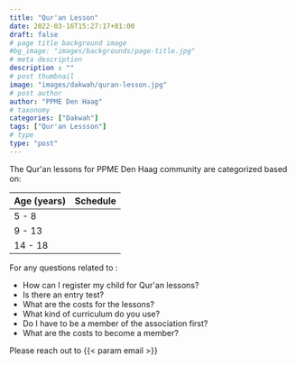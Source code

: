 ```yaml
---
title: "Qur'an Lesson"
date: 2022-03-16T15:27:17+01:00
draft: false
# page title background image
#bg_image: "images/backgrounds/page-title.jpg"
# meta description
description : ""
# post thumbnail
image: "images/dakwah/quran-lesson.jpg"
# post author
author: "PPME Den Haag"
# taxonomy
categories: ["Dakwah"]
tags: ["Qur'an Lessson"]
# type
type: "post"
---
```


The Qur'an lessons for PPME Den Haag community are categorized based on:

 
| Age (years) | Schedule |
|-------------|----------|
| 5 - 8       |          |
| 9 - 13      |          |
| 14 - 18     |          |          
 

For any questions related to :
* How can I register my child for Qur'an lessons?
* Is there an entry test?
* What are the costs for the lessons?
* What kind of curriculum do you use?
* Do I have to be a member of the association first?
* What are the costs to become a member?

 Please reach out to {{< param email >}}

